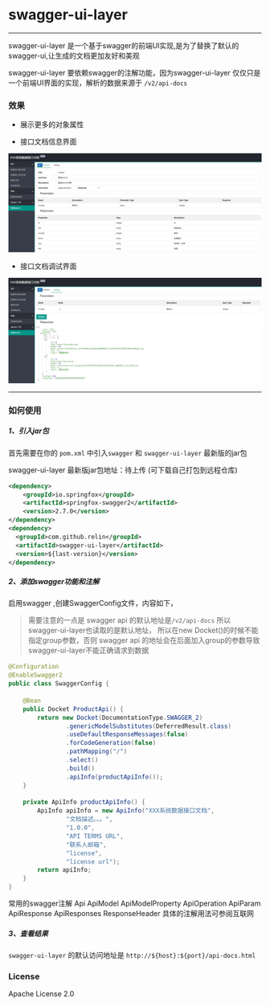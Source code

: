 # swagger-ui-layer

------

swagger-ui-layer 是一个基于swagger的前端UI实现,是为了替换了默认的swagger-ui,让生成的文档更加友好和美观

swagger-ui-layer 要依赖swagger的注解功能，因为swagger-ui-layer 仅仅只是一个前端UI界面的实现，解析的数据来源于 `/v2/api-docs` 


### 效果

*   展示更多的对象属性

* 接口文档信息界面

![api-info](swagger-ui-layer/src/main/resources/examples/api-info.png)

* 接口文档调试界面

![api-debug](swagger-ui-layer/src/main/resources/examples/api-debug.png)

------

### 如何使用
##### 1、引入jar包

首先需要在你的 `pom.xml` 中引入`swagger` 和 `swagger-ui-layer` 最新版的jar包

swagger-ui-layer 最新版jar包地址：待上传 (可下载自己打包到远程仓库)


```xml
<dependency>
    <groupId>io.springfox</groupId>
    <artifactId>springfox-swagger2</artifactId>
    <version>2.7.0</version>
</dependency>
<dependency>
  <groupId>com.github.relin</groupId>
  <artifactId>swagger-ui-layer</artifactId>
  <version>${last-version}</version>
</dependency>
```

##### 2、添加swagger功能和注解
启用swagger ,创建SwaggerConfig文件，内容如下，
> 需要注意的一点是 swagger api 的默认地址是`/v2/api-docs` 所以swagger-ui-layer也读取的是默认地址，
所以在new Docket()的时候不能指定group参数，否则 swagger api 的地址会在后面加入group的参数导致swagger-ui-layer不能正确请求到数据
```java
@Configuration
@EnableSwagger2
public class SwaggerConfig {

	@Bean
	public Docket ProductApi() {
		return new Docket(DocumentationType.SWAGGER_2)
				.genericModelSubstitutes(DeferredResult.class)
				.useDefaultResponseMessages(false)
				.forCodeGeneration(false)
				.pathMapping("/")
				.select()
				.build()
				.apiInfo(productApiInfo());
	}

	private ApiInfo productApiInfo() {
		ApiInfo apiInfo = new ApiInfo("XXX系统数据接口文档",
				"文档描述。。。",
				"1.0.0",
				"API TERMS URL",
				"联系人邮箱",
				"license",
				"license url");
		return apiInfo;
	}
}
```
常用的swagger注解 
Api
ApiModel
ApiModelProperty
ApiOperation
ApiParam
ApiResponse
ApiResponses
ResponseHeader
具体的注解用法可参阅互联网

##### 3、查看结果
`swagger-ui-layer` 的默认访问地址是 `http://${host}:${port}/api-docs.html`

### License
Apache License 2.0
